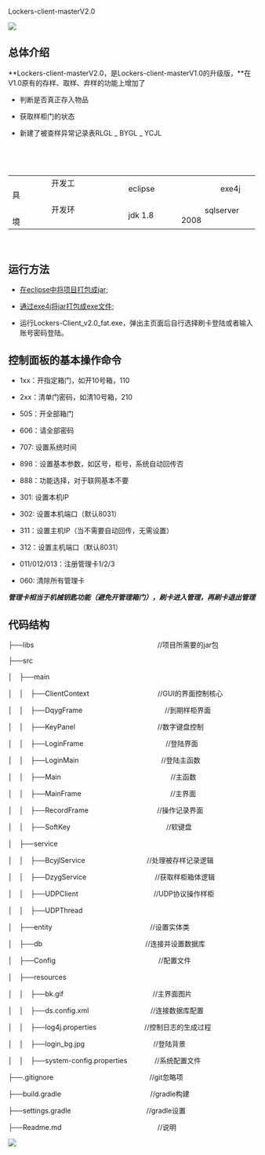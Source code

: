 Lockers-client-masterV2.0

   ![](https://i.imgur.com/bvEYtvX.gif)
       
## 总体介绍
 **Lockers-client-masterV2.0，是Lockers-client-masterV1.0的升级版，**在V1.0原有的存样、取样、弃样的功能上增加了

- 判断是否真正存入物品



- 获取样柜门的状态



- 新建了被查样异常记录表RLGL _ BYGL _ YCJL　　
　　



　
---
<table>
  <tr>
      <td>　　　　　开发工具　　　　</td>
      <td>　　　　　eclipse　　　　　</td>
      <td>　　　　　exe4j　　　　</td>
  </tr>
  <tr>
      <td>　　　　　开发环境　　　</td>
      <td>　　　　　jdk 1.8　　　</td>
      <td>　　　sqlserver 2008　</td>
  </tr>
</table>


　　　　　　　　　　　　　　　　　　　　　　　　　　　　　　　　　　　　　　　　　　　　　　　　　　　　　　　　　　　　　　　　　　　　　　　　　　　　　　　　　　　　　　
　
## 运行方法
  

- [在eclipse中将项目打包成jar;](./jar.md)

- [通过exe4j将jar打包成exe文件;](./exe.md)

- 运行Lockers-Client_v2.0_fat.exe，弹出主页面后自行选择刷卡登陆或者输入账号密码登陆。

## 控制面板的基本操作命令


- 1xx：开指定箱门，如开10号箱，110


- 2xx：清单门密码，如清10号箱，210


- 505：开全部箱门


- 606：请全部密码



- 707: 设置系统时间


- 898：设置基本参数，如区号，柜号，系统自动回传否


- 888：功能选择，对于联网基本不要



- 301: 设置本机IP


- 302: 设置本机端口（默认8031）


- 311：设置主机IP（当不需要自动回传，无需设置）


- 312：设置主机端口（默认8031）



- 011/012/013：注册管理卡1/2/3


- 060: 清除所有管理卡



***管理卡相当于机械钥匙功能（避免开管理箱门），刷卡进入管理，再刷卡退出管理***

## 代码结构
├──libs　　　　　　　　　　　　　　　　　　//项目所需要的jar包

├──src

│　├──main

│　│　├──ClientContext　　　　　　　　　　//GUI的界面控制核心

│　│　├──DqygFrame　　　　　　　　　　　　//到期样柜界面

│　│　├──KeyPanel　　　　　　　　　　　　//数字键盘控制

│　│　├──LoginFrame　　　　　　　　　　　　//登陆界面

│　│　├──LoginMain　　　　　　　　　　　　//登陆主函数

│　│　├──Main　　　　　　　　　　　　　　　　//主函数

│　│　├──MainFrame　　　　　　　　　　　　　//主界面

│　│　├──RecordFrame　　　　　　　　　　//操作记录界面

│　│　├──SoftKey　　　　　　　　　　　　　　//软键盘

│　├──service

│　│　├──BcyjlService　　　　　　　　　//处理被存样记录逻辑

│　│　├──DzygService　　　　　　　　　　//获取样柜箱体逻辑

│　│　├──UDPClient　　　　　　　　　　　//UDP协议操作样柜

│　│　├──UDPThread　　　　　　　　　　

│　├──entity 　　　　　　　　　　　　　　//设置实体类

│　├──db　　　　　　　　　　　　　　　//连接并设置数据库

│　├──Config　　　　　　　　　　　　　　　//配置文件

│　├──resources

│　│　├──bk.gif　　　　　　　　　　　　　//主界面图片

│　│　├──ds.config.xml　　　　　　　　　//连接数据库配置

│　│　├──log4j.properties　　　　　　　//控制日志的生成过程

│　│　├──login_bg.jpg　　　　　　　　　　//登陆背景

│　│　├──system-config.properties　　　　//系统配置文件

├──.gitignore　　　　　　　　　　　　　　//git忽略项

├──build.gradle　　　　　　　　　　　　　//gradle构建

├──settings.gradle　　　　　　　　　　　//gradle设置

├──Readme.md　　　　　　　　　　　　　　//说明

![](https://i.imgur.com/82Aq0Ez.png)



